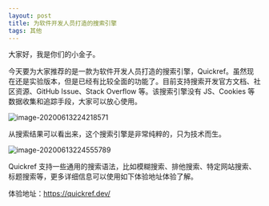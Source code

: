 ```yaml
---
layout: post
title: 为软件开发人员打造的搜索引擎
tags: 其他
---
```


大家好，我是你们的小金子。

今天要为大家推荐的是一款为软件开发人员打造的搜索引擎，Quickref。虽然现在还是实验版本，但是已经有比较全面的功能了。目前支持搜索开发官方文档、社区资源、GitHub Issue、Stack Overflow 等。该搜索引擎没有 JS、Cookies 等数据收集和追踪手段，大家可以放心使用。

![image-20200613224218571](https://raw.githubusercontent.com/ZhuPeng/pic/master/images/compress_image-20200613224218571.png)

从搜索结果可以看出来，这个搜索引擎是非常纯粹的，只为技术而生。

![image-20200613224555789](https://raw.githubusercontent.com/ZhuPeng/pic/master/images/compress_image-20200613224555789.png)

Quickref 支持一些通用的搜索语法，比如模糊搜索、排他搜索、特定网站搜索、标题搜索等，更多详细信息可以使用如下体验地址体验了解。

体验地址：https://quickref.dev/